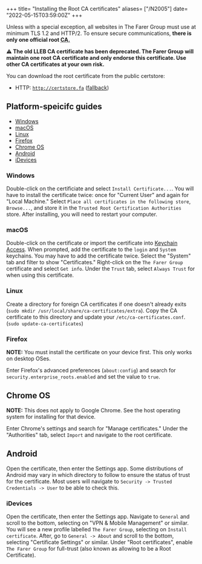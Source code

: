 +++
title= "Installing the Root CA certificates"
aliases= ["/N2005"]
date= "2022-05-15T03:59:00Z"
+++

Unless with a special exception, all websites in The Farer Group must use at minimum TLS 1.2 and HTTP/2. To ensure secure communications, **there is only one official root <abbr title="Certificate Authortiy">CA.</abbr>** 

**⚠️ The old LLEB CA certificate has been deprecated. The Farer Group will maintain one root CA certificate and only endorse this certificate. Use other CA certificates at your own risk.**

You can download the root certificate from the public certstore:
- HTTP: [`http://certstore.fa`](http://certstore.fa) ([fallback](https://github.com/lleb-me/wiki/blob/main/static/certstore/rootca.cer))

## Platform-speicifc guides
- [Windows](#windows)
- [macOS](#macos)
- [Linux](#linux)
- [Firefox](#firefox)
- [Chrome OS](#chrome-os)
- [Android](#android)
- [iDevices](#idevices)

### Windows
Double-click on the certificiate and select `Install Certificate...`. You will have to install the certificate twice: once for "Current User" and again for "Local Machine." Select `Place all certificates in the following store`, `Browse...`, and store it in the `Trusted Root Certification Authorities` store. After installing, you will need to restart your computer.

### macOS
Double-click on the certificate or import the certificate into [Keychain Access](https://support.apple.com/en-gb/guide/keychain-access/kyca1083/mac). When prompted, add the certificate to the `login` and `System` keychains. You may have to add the certificate twice. Select the "System" tab and filter to show "Certificates." Right-click on the `The Farer Group` certificate and select `Get info`. Under the `Trust` tab, select `Always Trust` for when using this certificate. 

### Linux
Create a directory for foreign CA certificates if one doesn't already exits (`sudo mkdir /usr/local/share/ca-certificates/extra`). Copy the CA certificate to this directory and update your `/etc/ca-certificates.conf`. (`sudo update-ca-certificates`)

### Firefox
**NOTE:** You must install the certificate on your device first. This only works on desktop OSes.

Enter Firefox's advanced preferences (`about:config`) and search for `security.enterprise_roots.enabled` and set the value to `true`.

## Chrome OS
**NOTE:** This does not apply to Google Chrome. See the host operating system for installing for that device.

Enter Chrome's settings and search for "Manage certificates." Under the "Authorities" tab, select `Import` and navigate to the root certificate.

## Android
Open the certificate, then enter the Settings app. Some distributions of Android may vary in which directory to follow to ensure the status of trust for the certificate. Most users will navigate to `Security -> Trusted Credentials -> User` to be able to check this.

### iDevices
Open the certificate, then enter the Settings app. Navigate to `General` and scroll to the bottom, selecting on "VPN & Mobile Management" or similar. You will see a new profile labelled `The Farer Group`, selecting on `Install certificate`. After, go to `General -> About` and scroll to the bottom, selecting "Certificate Settings" or similar. Under "Root certificates", enable `The Farer Group` for full-trust (also known as allowing to be a Root Certificate).